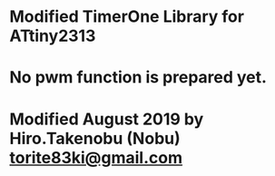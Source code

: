 # Modified TimerOne Library for ATtiny2313
# No pwm function is prepared yet.
#
# Modified August 2019 by Hiro.Takenobu (Nobu) torite83ki@gmail.com
# 
